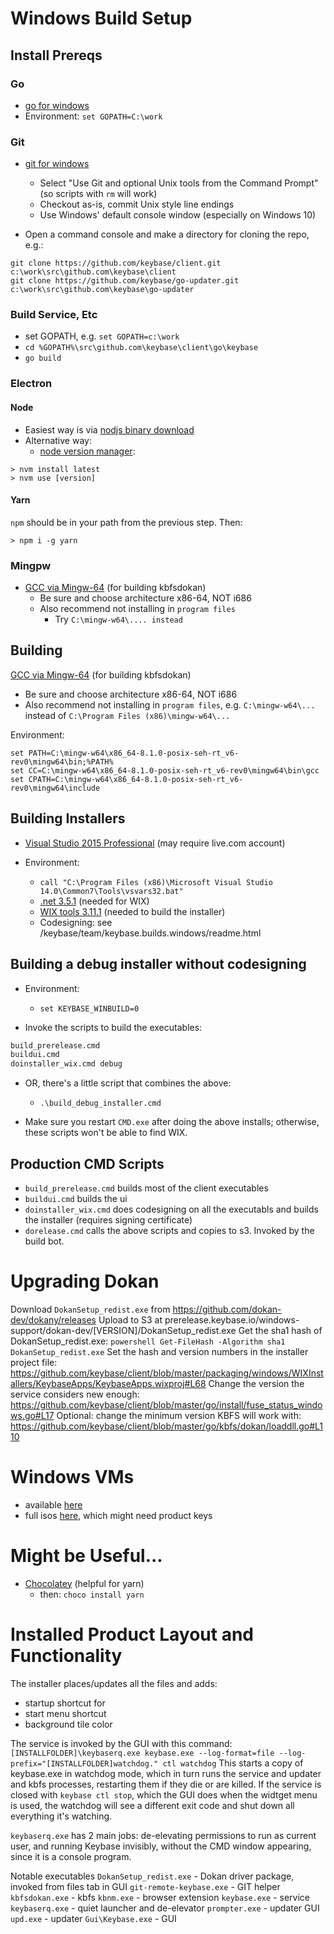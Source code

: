 # Windows Build Setup

## Install Prereqs

### Go

- [go for windows](https://golang.org/dl)
- Environment: `set GOPATH=C:\work`

### Git

- [git for windows](https://git-scm.com/downloads)

  - Select "Use Git and optional Unix tools from the Command Prompt" (so scripts with `rm` will work)
  - Checkout as-is, commit Unix style line endings
  - Use Windows' default console window (especially on Windows 10)

- Open a command console and make a directory for cloning the repo, e.g.:

```
git clone https://github.com/keybase/client.git c:\work\src\github.com\keybase\client
git clone https://github.com/keybase/go-updater.git c:\work\src\github.com\keybase\go-updater
```

### Build Service, Etc

- set GOPATH, e.g. `set GOPATH=c:\work`
- `cd %GOPATH%\src\github.com\keybase\client\go\keybase`
- `go build`

### Electron

#### Node

- Easiest way is via [nodjs binary download](https://nodejs.org/en/download/)
- Alternative way:
  - [node version manager](https://github.com/coreybutler/nvm-windows):

```
> nvm install latest
> nvm use [version]
```

#### Yarn

`npm` should be in your path from the previous step. Then:

```
> npm i -g yarn
```

### Mingpw

- [GCC via Mingw-64](https://sourceforge.net/projects/mingw-w64/) (for building kbfsdokan)
  - Be sure and choose architecture x86-64, NOT i686
  - Also recommend not installing in `program files`
    - Try `C:\mingw-w64\.... instead`

## Building

[GCC via Mingw-64](https://sourceforge.net/projects/mingw-w64/) (for building kbfsdokan)

- Be sure and choose architecture x86-64, NOT i686
- Also recommend not installing in `program files`, e.g. `C:\mingw-w64\...` instead of `C:\Program Files (x86)\mingw-w64\...`

Environment:

```
set PATH=C:\mingw-w64\x86_64-8.1.0-posix-seh-rt_v6-rev0\mingw64\bin;%PATH%
set CC=C:\mingw-w64\x86_64-8.1.0-posix-seh-rt_v6-rev0\mingw64\bin\gcc
set CPATH=C:\mingw-w64\x86_64-8.1.0-posix-seh-rt_v6-rev0\mingw64\include
```

## Building Installers

- [Visual Studio 2015 Professional](https://visualstudio.microsoft.com/vs/older-downloads/)
  (may require live.com account)

- Environment:
  - `call "C:\Program Files (x86)\Microsoft Visual Studio 14.0\Common7\Tools\vsvars32.bat"`
  - [.net 3.5.1](https://www.microsoft.com/en-us/download/details.aspx?id=22) (needed for WIX)
  - [WIX tools 3.11.1](http://wixtoolset.org/releases/) (needed to build the installer)
  - Codesigning: see /keybase/team/keybase.builds.windows/readme.html

## Building a debug installer without codesigning

- Environment:

  - `set KEYBASE_WINBUILD=0`

- Invoke the scripts to build the executables:

```cmd
build_prerelease.cmd
buildui.cmd
doinstaller_wix.cmd debug
```

- OR, there's a little script that combines the above:

  - `.\build_debug_installer.cmd`

- Make sure you restart `CMD.exe` after doing the above installs; otherwise, these scripts
  won't be able to find WIX.

## Production CMD Scripts

- `build_prerelease.cmd` builds most of the client executables
- `buildui.cmd` builds the ui
- `doinstaller_wix.cmd` does codesigning on all the executabls and builds the installer (requires signing certificate)
- `dorelease.cmd` calls the above scripts and copies to s3. Invoked by the build bot.

# Upgrading Dokan

Download `DokanSetup_redist.exe` from https://github.com/dokan-dev/dokany/releases
Upload to S3 at prerelease.keybase.io/windows-support/dokan-dev/[VERSION]/DokanSetup_redist.exe
Get the sha1 hash of DokanSetup_redist.exe:
`powershell Get-FileHash -Algorithm sha1 DokanSetup_redist.exe`
Set the hash and version numbers in the installer project file: https://github.com/keybase/client/blob/master/packaging/windows/WIXInstallers/KeybaseApps/KeybaseApps.wixproj#L68
Change the version the service considers new enough: https://github.com/keybase/client/blob/master/go/install/fuse_status_windows.go#L17
Optional: change the minimum version KBFS will work with: https://github.com/keybase/client/blob/master/go/kbfs/dokan/loaddll.go#L110

# Windows VMs

- available [here](https://dev.windows.com/en-us/microsoft-edge/tools/vms/windows/)
- full isos [here](https://www.microsoft.com/en-gb/software-download/windows10ISO), which might need product keys

# Might be Useful...

- [Chocolatey](https://chocolatey.org/install) (helpful for yarn)
  - then: `choco install yarn`

# Installed Product Layout and Functionality

The installer places/updates all the files and adds:

- startup shortcut for
- start menu shortcut
- background tile color

The service is invoked by the GUI with this command:
`[INSTALLFOLDER]\keybaserq.exe keybase.exe --log-format=file --log-prefix="[INSTALLFOLDER]watchdog." ctl watchdog`
This starts a copy of keybase.exe in watchdog mode, which in turn runs the service and updater and kbfs processes, restarting them if they die or are killed.
If the service is closed with `keybase ctl stop`, which the GUI does when the widtget menu is used, the watchdog will see a different exit code and shut down all everything it's watching.

`keybaserq.exe` has 2 main jobs: de-elevating permissions to run as current user, and running Keybase invisibly, without the CMD window appearing, since it is a console program.

Notable executables
`DokanSetup_redist.exe` - Dokan driver package, invoked from files tab in GUI
`git-remote-keybase.exe` - GIT helper
`kbfsdokan.exe` - kbfs
`kbnm.exe` - browser extension
`keybase.exe` - service
`keybaserq.exe` - quiet launcher and de-elevator
`prompter.exe` - updater GUI
`upd.exe` - updater
`Gui\Keybase.exe` - GUI
